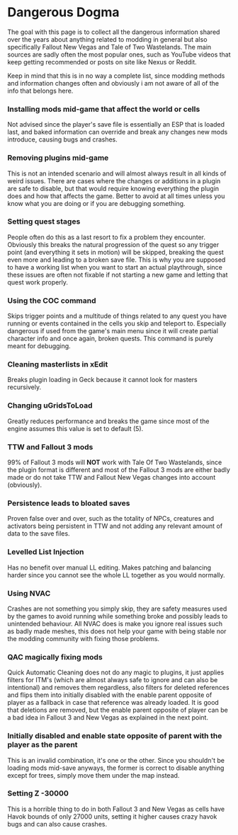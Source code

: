 ﻿# Dangerous Dogma

The goal with this page is to collect all the dangerous information shared over the years about anything related to modding in general but also specifically Fallout New Vegas and Tale of Two Wastelands. The main sources are sadly often the most popular ones, such as YouTube videos that keep getting recommended or posts on site like Nexus or Reddit.

Keep in mind that this is in no way a complete list, since modding methods and information changes often and obviously i am not aware of all of the info that belongs here.

### Installing mods mid-game that affect the world or cells

Not advised since the player's save file is essentially an ESP that is loaded last, and baked information can override and break any changes new mods introduce, causing bugs and crashes.

### Removing plugins mid-game

This is not an intended scenario and will almost always result in all kinds of weird issues. There are cases where the changes or additions in a plugin are safe to disable, but that would require knowing everything the plugin does and how that affects the game. Better to avoid at all times unless you know what you are doing or if you are debugging something.

### Setting quest stages

People often do this as a last resort to fix a problem they encounter. Obviously this breaks the natural progression of the quest so any trigger point (and everything it sets in motion) will be skipped, breaking the quest even more and leading to a broken save file. This is why you are supposed to have a working list when you want to start an actual playthrough, since these issues are often not fixable if not starting a new game and letting that quest work properly.

### Using the COC command

Skips trigger points and a multitude of things related to any quest you have running or events contained in the cells you skip and teleport to. Especially dangerous if used from the game's main menu since it will create partial character info and once again, broken quests. This command is purely meant for debugging.

### Cleaning masterlists in xEdit

Breaks plugin loading in Geck because it cannot look for masters recursively.

### Changing uGridsToLoad

Greatly reduces performance and breaks the game since most of the engine assumes this value is set to default (5).

### TTW and Fallout 3 mods

99% of Fallout 3 mods will **NOT** work with Tale Of Two Wastelands, since the plugin format is different and most of the Fallout 3 mods are either badly made or do not take TTW and Fallout New Vegas changes into account (obviously).

### Persistence leads to bloated saves

Proven false over and over, such as the totality of NPCs, creatures and activators being persistent in TTW and not adding any relevant amount of data to the save files.

### Levelled List Injection

Has no benefit over manual LL editing. Makes patching and balancing harder since you cannot see the whole LL together as you would normally.

### Using NVAC

Crashes are not something you simply skip, they are safety measures used by the games to avoid running while something broke and possibly leads to unintended behaviour. All NVAC does is make you ignore real issues such as badly made meshes, this does not help your game with being stable nor the modding community with fixing those problems.

### QAC magically fixing mods

Quick Automatic Cleaning does not do any magic to plugins, it just applies filters for ITM's (which are almost always safe to ignore and can also be intentional) and removes them regardless, also filters for deleted references and flips them into initially disabled with the enable parent opposite of player as a fallback in case that reference was already loaded. It is good that deletions are removed, but the enable parent opposite of player can be a bad idea in Fallout 3 and New Vegas as explained in the next point.

### Initially disabled and enable state opposite of parent with the player as the parent

This is an invalid combination, it's one or the other. Since you shouldn't be loading mods mid-save anyways, the former is correct to disable anything except for trees, simply move them under the map instead.

### Setting Z -30000

This is a horrible thing to do in both Fallout 3 and New Vegas as cells have Havok bounds of only 27000 units, setting it higher causes crazy havok bugs and can also cause crashes.
